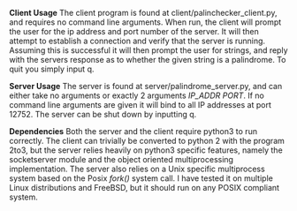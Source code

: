 **Client Usage**
    The client program is found at client/palinchecker_client.py, and requires
no command line arguments. When run, the client will prompt the user for the
ip address and port number of the server. It will then attempt to establish
a connection and verify that the server is running. Assuming this is successful
it will then prompt the user for strings, and reply with the servers response
as to whether the given string is a palindrome. To quit you simply input q.

**Server Usage**
    The server is found at server/palindrome_server.py, and can either take no
arguments or exactly 2 arguments *IP_ADDR* *PORT*. If no command
line arguments are given it will bind to all IP addresses at port 12752. The server
can be shut down by inputting q.

**Dependencies**
    Both the server and the client require python3 to run correctly. The client can
trivially be converted to python 2 with the program 2to3, but the server relies heavily
on python3 specific features, namely the socketserver module and the object oriented
multiprocessing implementation. The server also relies on a Unix specific multiprocess
system based on the Posix *fork()* system call. I have tested it on multiple Linux
distributions and FreeBSD, but it should run on any POSIX compliant system.
